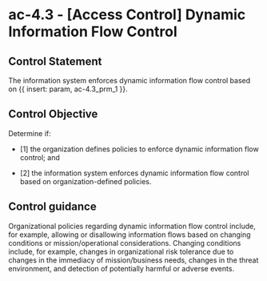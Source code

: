 # ac-4.3 - \[Access Control\] Dynamic Information Flow Control

## Control Statement

The information system enforces dynamic information flow control based on {{ insert: param, ac-4.3_prm_1 }}.

## Control Objective

Determine if:

- \[1\] the organization defines policies to enforce dynamic information flow control; and

- \[2\] the information system enforces dynamic information flow control based on organization-defined policies.

## Control guidance

Organizational policies regarding dynamic information flow control include, for example, allowing or disallowing information flows based on changing conditions or mission/operational considerations. Changing conditions include, for example, changes in organizational risk tolerance due to changes in the immediacy of mission/business needs, changes in the threat environment, and detection of potentially harmful or adverse events.

